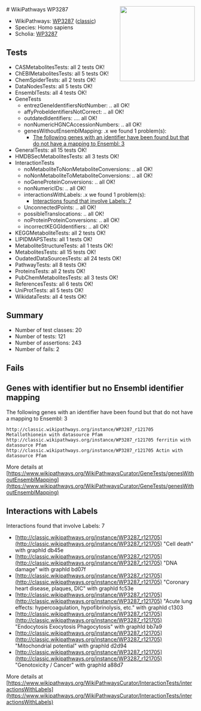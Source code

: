 <img style="float: right; width: 200px" src="https://upload.wikimedia.org/wikipedia/commons/thumb/8/83/Wplogo_with_text_500.png/640px-Wplogo_with_text_500.png" />
# WikiPathways WP3287

* WikiPathways: [WP3287](https://wikipathways.org/pathways/WP3287) ([classic](https://classic.wikipathways.org/instance/WP3287))
* Species: Homo sapiens
* Scholia: [WP3287](https://scholia.toolforge.org/wikipathways/WP3287)
## Tests
* CASMetabolitesTests: all 2 tests OK!
* ChEBIMetabolitesTests: all 5 tests OK!
* ChemSpiderTests: all 2 tests OK!
* DataNodesTests: all 5 tests OK!
* EnsemblTests: all 4 tests OK!
* GeneTests
    * entrezGeneIdentifiersNotNumber: .. all OK!
    * affyProbeIdentifiersNotCorrect: .. all OK!
    * outdatedIdentifiers: .... all OK!
    * nonNumericHGNCAccessionNumbers: .. all OK!
    * genesWithoutEnsemblMapping: .x we found 1 problem(s):
        * [The following genes with an identifier have been found but that do not have a mapping to Ensembl: 3](#40286d85)
* GeneralTests: all 15 tests OK!
* HMDBSecMetabolitesTests: all 3 tests OK!
* InteractionTests
    * noMetaboliteToNonMetaboliteConversions: .. all OK!
    * noNonMetaboliteToMetaboliteConversions: .. all OK!
    * noGeneProteinConversions: .. all OK!
    * nonNumericIDs: .. all OK!
    * interactionsWithLabels: .x we found 1 problem(s):
        * [Interactions found that involve Labels: 7](#630d267e)
    * UnconnectedPoints: .. all OK!
    * possibleTranslocations: .. all OK!
    * noProteinProteinConversions: .. all OK!
    * incorrectKEGGIdentifiers: .. all OK!
* KEGGMetaboliteTests: all 2 tests OK!
* LIPIDMAPSTests: all 1 tests OK!
* MetaboliteStructureTests: all 1 tests OK!
* MetabolitesTests: all 15 tests OK!
* OudatedDataSourcesTests: all 24 tests OK!
* PathwayTests: all 8 tests OK!
* ProteinsTests: all 2 tests OK!
* PubChemMetabolitesTests: all 3 tests OK!
* ReferencesTests: all 6 tests OK!
* UniProtTests: all 5 tests OK!
* WikidataTests: all 4 tests OK!


## Summary

* Number of test classes: 20
* Number of tests: 121
* Number of assertions: 243
* Number of fails: 2

## Fails

<a name="40286d85" />

## Genes with identifier but no Ensembl identifier mapping

The following genes with an identifier have been found but that do not have a mapping to Ensembl: 3
```
http://classic.wikipathways.org/instance/WP3287_r121705 Metallothionein with datasource Pfam
http://classic.wikipathways.org/instance/WP3287_r121705 ferritin with datasource Pfam
http://classic.wikipathways.org/instance/WP3287_r121705 Actin with datasource Pfam
```

More details at [https://www.wikipathways.org/WikiPathwaysCurator/GeneTests/genesWithoutEnsemblMapping](https://www.wikipathways.org/WikiPathwaysCurator/GeneTests/genesWithoutEnsemblMapping)

<a name="630d267e" />

## Interactions with Labels

Interactions found that involve Labels: 7

* [http://classic.wikipathways.org/instance/WP3287_r121705](http://classic.wikipathways.org/instance/WP3287_r121705) "Cell death" with graphId db45e
* [http://classic.wikipathways.org/instance/WP3287_r121705](http://classic.wikipathways.org/instance/WP3287_r121705) "DNA damage" with graphId bd07f
* [http://classic.wikipathways.org/instance/WP3287_r121705](http://classic.wikipathways.org/instance/WP3287_r121705) "Coronary heart disease, 
plaques, DIC" with graphId fc53e
* [http://classic.wikipathways.org/instance/WP3287_r121705](http://classic.wikipathways.org/instance/WP3287_r121705) "Acute lung effects: hypercoagulation, 
hypofibrinolysis, etc." with graphId c1303
* [http://classic.wikipathways.org/instance/WP3287_r121705](http://classic.wikipathways.org/instance/WP3287_r121705) "Endocytosis
Exocytosis
Phagocytosis" with graphId bb7a9
* [http://classic.wikipathways.org/instance/WP3287_r121705](http://classic.wikipathways.org/instance/WP3287_r121705) "Mitochondrial potential" with graphId d2d94
* [http://classic.wikipathways.org/instance/WP3287_r121705](http://classic.wikipathways.org/instance/WP3287_r121705) "Genotoxicity / Cancer" with graphId a88d7


More details at [https://www.wikipathways.org/WikiPathwaysCurator/InteractionTests/interactionsWithLabels](https://www.wikipathways.org/WikiPathwaysCurator/InteractionTests/interactionsWithLabels)

